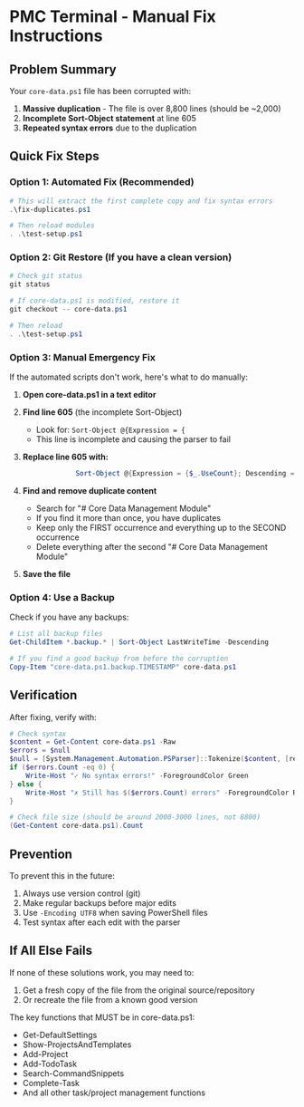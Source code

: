 # PMC Terminal - Manual Fix Instructions

## Problem Summary

Your `core-data.ps1` file has been corrupted with:
1. **Massive duplication** - The file is over 8,800 lines (should be ~2,000)
2. **Incomplete Sort-Object statement** at line 605
3. **Repeated syntax errors** due to the duplication

## Quick Fix Steps

### Option 1: Automated Fix (Recommended)
```powershell
# This will extract the first complete copy and fix syntax errors
.\fix-duplicates.ps1

# Then reload modules
. .\test-setup.ps1
```

### Option 2: Git Restore (If you have a clean version)
```powershell
# Check git status
git status

# If core-data.ps1 is modified, restore it
git checkout -- core-data.ps1

# Then reload
. .\test-setup.ps1
```

### Option 3: Manual Emergency Fix
If the automated scripts don't work, here's what to do manually:

1. **Open core-data.ps1 in a text editor**

2. **Find line 605** (the incomplete Sort-Object)
   - Look for: `Sort-Object @{Expression = {`
   - This line is incomplete and causing the parser to fail

3. **Replace line 605 with:**
   ```powershell
                Sort-Object @{Expression = {$_.UseCount}; Descending = $true}, @{Expression = {if($_.LastUsed){try{[datetime]$_.LastUsed}catch{[datetime]::MinValue}}else{[datetime]::MinValue}}; Descending = $true}, Description
   ```

4. **Find and remove duplicate content**
   - Search for "# Core Data Management Module"
   - If you find it more than once, you have duplicates
   - Keep only the FIRST occurrence and everything up to the SECOND occurrence
   - Delete everything after the second "# Core Data Management Module"

5. **Save the file**

### Option 4: Use a Backup
Check if you have any backups:
```powershell
# List all backup files
Get-ChildItem *.backup.* | Sort-Object LastWriteTime -Descending

# If you find a good backup from before the corruption
Copy-Item "core-data.ps1.backup.TIMESTAMP" core-data.ps1
```

## Verification

After fixing, verify with:
```powershell
# Check syntax
$content = Get-Content core-data.ps1 -Raw
$errors = $null
$null = [System.Management.Automation.PSParser]::Tokenize($content, [ref]$errors)
if ($errors.Count -eq 0) {
    Write-Host "✓ No syntax errors!" -ForegroundColor Green
} else {
    Write-Host "✗ Still has $($errors.Count) errors" -ForegroundColor Red
}

# Check file size (should be around 2000-3000 lines, not 8800)
(Get-Content core-data.ps1).Count
```

## Prevention

To prevent this in the future:
1. Always use version control (git)
2. Make regular backups before major edits
3. Use `-Encoding UTF8` when saving PowerShell files
4. Test syntax after each edit with the parser

## If All Else Fails

If none of these solutions work, you may need to:
1. Get a fresh copy of the file from the original source/repository
2. Or recreate the file from a known good version

The key functions that MUST be in core-data.ps1:
- Get-DefaultSettings
- Show-ProjectsAndTemplates
- Add-Project
- Add-TodoTask
- Search-CommandSnippets
- Complete-Task
- And all other task/project management functions

